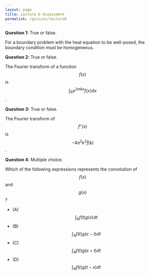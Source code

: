 ```yaml
---
layout: page
title: Lecture 6 Assessment
permalink: /quizzes/lecture6
---
```



**Question 1:**  True or false.

For a boundary problem with the heat equation to be well-posed, the boundary condition must be homogeneous.

**Question 2:**  True or false.

The Fourier transform of a function $$f(x)$$ is $$\int_{\mathbb R} e^{2\pi i kx}f(x)dx$$.

**Question 3:**  True or false.

The Fourier transform of $$f''(x)$$ is $$-4\pi^2k^2 \hat f(k)$$.

**Question 4**:  Multiple choice.

Which of the following expressions represents the convolution of $$f(x)$$ and $$g(x)$$?

* (A) $$\int_{\mathbb{R}}f(t)g(x)dt$$
* (B) $$\int_{\mathbb{R}}f(t)g(x-t)dt$$
* (C) $$\int_{\mathbb{R}}f(t)g(x+t)dt$$
* (D) $$\int_{\mathbb{R}}f(t)g(t-x)dt$$


